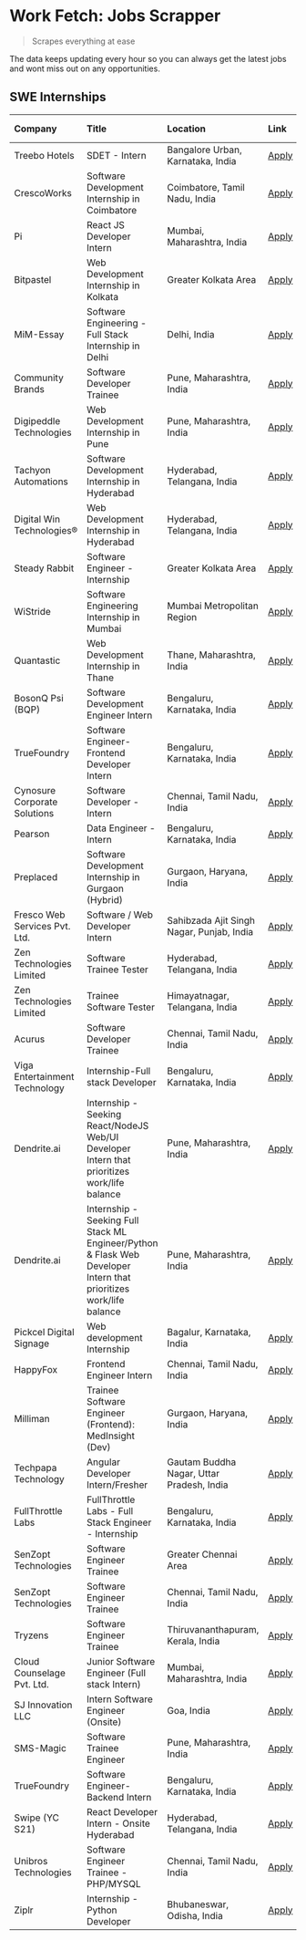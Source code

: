 # Work Fetch: Jobs Scrapper
> Scrapes everything at ease

The data keeps updating every hour so you can always get the latest jobs and wont miss out on any opportunities.

## SWE Internships
<!--START_SECTION:workfetch-->
| Company                       | Title                                                                                                              | Location                                  | Link                                                                                                                                                                                                                                                                                                                                  | Date Posted   |
|:------------------------------|:-------------------------------------------------------------------------------------------------------------------|:------------------------------------------|:--------------------------------------------------------------------------------------------------------------------------------------------------------------------------------------------------------------------------------------------------------------------------------------------------------------------------------------|:--------------|
| Treebo Hotels                 | SDET - Intern                                                                                                      | Bangalore Urban, Karnataka, India         | [Apply](https://in.linkedin.com/jobs/view/sdet-intern-at-treebo-hotels-3902832257?position=3&pageNum=0&refId=KFu%2F%2BN%2Bc7Gfp696eh0a9ig%3D%3D&trackingId=%2BllYSSWCyxNAz9ZG3JRzCQ%3D%3D&trk=public_jobs_jserp-result_search-card)                                                                                                   | 2024-04-19    |
| CrescoWorks                   | Software Development Internship in Coimbatore                                                                      | Coimbatore, Tamil Nadu, India             | [Apply](https://in.linkedin.com/jobs/view/software-development-internship-in-coimbatore-at-crescoworks-3904327953?position=10&pageNum=0&refId=KFu%2F%2BN%2Bc7Gfp696eh0a9ig%3D%3D&trackingId=tZDF2OGZjmh7cE%2Fpzpm6aQ%3D%3D&trk=public_jobs_jserp-result_search-card)                                                                  | 2024-04-17    |
| Pi                            | React JS Developer Intern                                                                                          | Mumbai, Maharashtra, India                | [Apply](https://in.linkedin.com/jobs/view/react-js-developer-intern-at-pi-3899047743?position=44&pageNum=0&refId=KFu%2F%2BN%2Bc7Gfp696eh0a9ig%3D%3D&trackingId=NjG9ltjsWPP3yWr2PXd%2FaA%3D%3D&trk=public_jobs_jserp-result_search-card)                                                                                               | 2024-04-16    |
| Bitpastel                     | Web Development Internship in Kolkata                                                                              | Greater Kolkata Area                      | [Apply](https://in.linkedin.com/jobs/view/web-development-internship-in-kolkata-at-bitpastel-3903194722?position=59&pageNum=0&refId=KFu%2F%2BN%2Bc7Gfp696eh0a9ig%3D%3D&trackingId=czvNZsTSKhDW9gGCe1zp%2BA%3D%3D&trk=public_jobs_jserp-result_search-card)                                                                            | 2024-04-16    |
| MiM-Essay                     | Software Engineering - Full Stack Internship in Delhi                                                              | Delhi, India                              | [Apply](https://in.linkedin.com/jobs/view/software-engineering-full-stack-internship-in-delhi-at-mim-essay-3901647332?position=20&pageNum=0&refId=KFu%2F%2BN%2Bc7Gfp696eh0a9ig%3D%3D&trackingId=XyTbGd3HMcWhVM9hJvikKA%3D%3D&trk=public_jobs_jserp-result_search-card)                                                                | 2024-04-15    |
| Community Brands              | Software Developer Trainee                                                                                         | Pune, Maharashtra, India                  | [Apply](https://in.linkedin.com/jobs/view/software-developer-trainee-at-community-brands-3899630827?position=22&pageNum=0&refId=KFu%2F%2BN%2Bc7Gfp696eh0a9ig%3D%3D&trackingId=u1attF4PVISt%2F4fAelGzBQ%3D%3D&trk=public_jobs_jserp-result_search-card)                                                                                | 2024-04-15    |
| Digipeddle Technologies       | Web Development Internship in Pune                                                                                 | Pune, Maharashtra, India                  | [Apply](https://in.linkedin.com/jobs/view/web-development-internship-in-pune-at-digipeddle-technologies-3898605884?position=36&pageNum=0&refId=KFu%2F%2BN%2Bc7Gfp696eh0a9ig%3D%3D&trackingId=OpWAsv9jCNd%2FrWrngpda5w%3D%3D&trk=public_jobs_jserp-result_search-card)                                                                 | 2024-04-13    |
| Tachyon Automations           | Software Development Internship in Hyderabad                                                                       | Hyderabad, Telangana, India               | [Apply](https://in.linkedin.com/jobs/view/software-development-internship-in-hyderabad-at-tachyon-automations-3896969464?position=24&pageNum=0&refId=KFu%2F%2BN%2Bc7Gfp696eh0a9ig%3D%3D&trackingId=YvOR1mbWgneK9zkLwnybRQ%3D%3D&trk=public_jobs_jserp-result_search-card)                                                             | 2024-04-12    |
| Digital Win Technologies®     | Web Development Internship in Hyderabad                                                                            | Hyderabad, Telangana, India               | [Apply](https://in.linkedin.com/jobs/view/web-development-internship-in-hyderabad-at-digital-win-technologies%C2%AE-3893193501?position=47&pageNum=0&refId=KFu%2F%2BN%2Bc7Gfp696eh0a9ig%3D%3D&trackingId=TEQyHyVtl2TCj9bx1LEufg%3D%3D&trk=public_jobs_jserp-result_search-card)                                                       | 2024-04-10    |
| Steady Rabbit                 | Software Engineer - Internship                                                                                     | Greater Kolkata Area                      | [Apply](https://in.linkedin.com/jobs/view/software-engineer-internship-at-steady-rabbit-3885171077?position=5&pageNum=0&refId=KFu%2F%2BN%2Bc7Gfp696eh0a9ig%3D%3D&trackingId=JU4kY7tgKzaVGPG7gOWH%2FQ%3D%3D&trk=public_jobs_jserp-result_search-card)                                                                                  | 2024-04-08    |
| WiStride                      | Software Engineering Internship in Mumbai                                                                          | Mumbai Metropolitan Region                | [Apply](https://in.linkedin.com/jobs/view/software-engineering-internship-in-mumbai-at-wistride-3888218704?position=13&pageNum=0&refId=KFu%2F%2BN%2Bc7Gfp696eh0a9ig%3D%3D&trackingId=ymKlAFQQE9DW38yZimCqCA%3D%3D&trk=public_jobs_jserp-result_search-card)                                                                           | 2024-04-08    |
| Quantastic                    | Web Development Internship in Thane                                                                                | Thane, Maharashtra, India                 | [Apply](https://in.linkedin.com/jobs/view/web-development-internship-in-thane-at-quantastic-3888221292?position=53&pageNum=0&refId=KFu%2F%2BN%2Bc7Gfp696eh0a9ig%3D%3D&trackingId=8HA0K9BWRsNQeiqigVr42A%3D%3D&trk=public_jobs_jserp-result_search-card)                                                                               | 2024-04-08    |
| BosonQ Psi (BQP)              | Software Development Engineer Intern                                                                               | Bengaluru, Karnataka, India               | [Apply](https://in.linkedin.com/jobs/view/software-development-engineer-intern-at-bosonq-psi-bqp-3888328596?position=23&pageNum=0&refId=KFu%2F%2BN%2Bc7Gfp696eh0a9ig%3D%3D&trackingId=paBcHVFXmkAJYAqrEcylSw%3D%3D&trk=public_jobs_jserp-result_search-card)                                                                          | 2024-04-06    |
| TrueFoundry                   | Software Engineer- Frontend Developer Intern                                                                       | Bengaluru, Karnataka, India               | [Apply](https://in.linkedin.com/jobs/view/software-engineer-frontend-developer-intern-at-truefoundry-3887320206?position=15&pageNum=0&refId=KFu%2F%2BN%2Bc7Gfp696eh0a9ig%3D%3D&trackingId=aXA9JqxEMFGC9x9i8i3H0w%3D%3D&trk=public_jobs_jserp-result_search-card)                                                                      | 2024-04-05    |
| Cynosure Corporate Solutions  | Software Developer -Intern                                                                                         | Chennai, Tamil Nadu, India                | [Apply](https://in.linkedin.com/jobs/view/software-developer-intern-at-cynosure-corporate-solutions-3884767755?position=16&pageNum=0&refId=KFu%2F%2BN%2Bc7Gfp696eh0a9ig%3D%3D&trackingId=kZ%2Fq5MJHFuf8dsxLa1FGgQ%3D%3D&trk=public_jobs_jserp-result_search-card)                                                                     | 2024-04-04    |
| Pearson                       | Data Engineer - Intern                                                                                             | Bengaluru, Karnataka, India               | [Apply](https://in.linkedin.com/jobs/view/data-engineer-intern-at-pearson-3884561204?position=60&pageNum=0&refId=KFu%2F%2BN%2Bc7Gfp696eh0a9ig%3D%3D&trackingId=0pCwJNEz0bKRvHbtoFwoWA%3D%3D&trk=public_jobs_jserp-result_search-card)                                                                                                 | 2024-04-04    |
| Preplaced                     | Software Development Internship in Gurgaon (Hybrid)                                                                | Gurgaon, Haryana, India                   | [Apply](https://in.linkedin.com/jobs/view/software-development-internship-in-gurgaon-hybrid-at-preplaced-3880567870?position=18&pageNum=0&refId=KFu%2F%2BN%2Bc7Gfp696eh0a9ig%3D%3D&trackingId=ORoIZyM8fy5GS20CE7Le7w%3D%3D&trk=public_jobs_jserp-result_search-card)                                                                  | 2024-04-01    |
| Fresco Web Services Pvt. Ltd. | Software / Web Developer Intern                                                                                    | Sahibzada Ajit Singh Nagar, Punjab, India | [Apply](https://in.linkedin.com/jobs/view/software-web-developer-intern-at-fresco-web-services-pvt-ltd-3880552598?position=48&pageNum=0&refId=KFu%2F%2BN%2Bc7Gfp696eh0a9ig%3D%3D&trackingId=g1bx3bFQR60%2FvsCqSD95Ag%3D%3D&trk=public_jobs_jserp-result_search-card)                                                                  | 2024-04-01    |
| Zen Technologies Limited      | Software Trainee Tester                                                                                            | Hyderabad, Telangana, India               | [Apply](https://in.linkedin.com/jobs/view/software-trainee-tester-at-zen-technologies-limited-3872036112?position=11&pageNum=0&refId=KFu%2F%2BN%2Bc7Gfp696eh0a9ig%3D%3D&trackingId=5Fa5uv%2B0azNCQwqmjsBXQw%3D%3D&trk=public_jobs_jserp-result_search-card)                                                                           | 2024-03-27    |
| Zen Technologies Limited      | Trainee Software  Tester                                                                                           | Himayatnagar, Telangana, India            | [Apply](https://in.linkedin.com/jobs/view/trainee-software-tester-at-zen-technologies-limited-3872100214?position=7&pageNum=0&refId=KFu%2F%2BN%2Bc7Gfp696eh0a9ig%3D%3D&trackingId=Siv1KZHrCOE9j6n9jGaGug%3D%3D&trk=public_jobs_jserp-result_search-card)                                                                              | 2024-03-26    |
| Acurus                        | Software Developer Trainee                                                                                         | Chennai, Tamil Nadu, India                | [Apply](https://in.linkedin.com/jobs/view/software-developer-trainee-at-acurus-3871400616?position=17&pageNum=0&refId=KFu%2F%2BN%2Bc7Gfp696eh0a9ig%3D%3D&trackingId=Qi3%2FGu0UYEHFJ7tjStvQJQ%3D%3D&trk=public_jobs_jserp-result_search-card)                                                                                          | 2024-03-26    |
| Viga Entertainment Technology | Internship-Full stack Developer                                                                                    | Bengaluru, Karnataka, India               | [Apply](https://in.linkedin.com/jobs/view/internship-full-stack-developer-at-viga-entertainment-technology-3870669789?position=21&pageNum=0&refId=KFu%2F%2BN%2Bc7Gfp696eh0a9ig%3D%3D&trackingId=9d%2FCTl0Ok8h0jyYykC4%2BuA%3D%3D&trk=public_jobs_jserp-result_search-card)                                                            | 2024-03-25    |
| Dendrite.ai                   | Internship - Seeking React/NodeJS Web/UI Developer Intern that prioritizes work/life balance                       | Pune, Maharashtra, India                  | [Apply](https://in.linkedin.com/jobs/view/internship-seeking-react-nodejs-web-ui-developer-intern-that-prioritizes-work-life-balance-at-dendrite-ai-3853583200?position=29&pageNum=0&refId=KFu%2F%2BN%2Bc7Gfp696eh0a9ig%3D%3D&trackingId=CxMvcXI9I7fpC6OA%2FETlPA%3D%3D&trk=public_jobs_jserp-result_search-card)                     | 2024-03-12    |
| Dendrite.ai                   | Internship - Seeking Full Stack ML Engineer/Python & Flask Web Developer Intern that prioritizes work/life balance | Pune, Maharashtra, India                  | [Apply](https://in.linkedin.com/jobs/view/internship-seeking-full-stack-ml-engineer-python-flask-web-developer-intern-that-prioritizes-work-life-balance-at-dendrite-ai-3853583202?position=56&pageNum=0&refId=KFu%2F%2BN%2Bc7Gfp696eh0a9ig%3D%3D&trackingId=%2B3KfO1lXwTbI31YMSu085Q%3D%3D&trk=public_jobs_jserp-result_search-card) | 2024-03-12    |
| Pickcel Digital Signage       | Web development Internship                                                                                         | Bagalur, Karnataka, India                 | [Apply](https://in.linkedin.com/jobs/view/web-development-internship-at-pickcel-digital-signage-3849506118?position=45&pageNum=0&refId=KFu%2F%2BN%2Bc7Gfp696eh0a9ig%3D%3D&trackingId=4gNx%2BYye5bHw8yvwwwKGdA%3D%3D&trk=public_jobs_jserp-result_search-card)                                                                         | 2024-03-08    |
| HappyFox                      | Frontend Engineer Intern                                                                                           | Chennai, Tamil Nadu, India                | [Apply](https://in.linkedin.com/jobs/view/frontend-engineer-intern-at-happyfox-3848357951?position=43&pageNum=0&refId=KFu%2F%2BN%2Bc7Gfp696eh0a9ig%3D%3D&trackingId=denlkdp%2FDHpfdPjAwjhDTQ%3D%3D&trk=public_jobs_jserp-result_search-card)                                                                                          | 2024-03-07    |
| Milliman                      | Trainee Software Engineer (Frontend): MedInsight (Dev)                                                             | Gurgaon, Haryana, India                   | [Apply](https://in.linkedin.com/jobs/view/trainee-software-engineer-frontend-medinsight-dev-at-milliman-3792874280?position=9&pageNum=0&refId=KFu%2F%2BN%2Bc7Gfp696eh0a9ig%3D%3D&trackingId=ApNrUq8EJ469MwF4Ion5Qg%3D%3D&trk=public_jobs_jserp-result_search-card)                                                                    | 2024-03-01    |
| Techpapa Technology           | Angular Developer Intern/Fresher                                                                                   | Gautam Buddha Nagar, Uttar Pradesh, India | [Apply](https://in.linkedin.com/jobs/view/angular-developer-intern-fresher-at-techpapa-technology-3834305862?position=51&pageNum=0&refId=KFu%2F%2BN%2Bc7Gfp696eh0a9ig%3D%3D&trackingId=pnl6eNCoA%2B4sM2O3NP8TaQ%3D%3D&trk=public_jobs_jserp-result_search-card)                                                                       | 2024-02-20    |
| FullThrottle Labs             | FullThrottle Labs - Full Stack Engineer - Internship                                                               | Bengaluru, Karnataka, India               | [Apply](https://in.linkedin.com/jobs/view/fullthrottle-labs-full-stack-engineer-internship-at-fullthrottle-labs-3829636016?position=49&pageNum=0&refId=KFu%2F%2BN%2Bc7Gfp696eh0a9ig%3D%3D&trackingId=m%2BNGbCTLoXa2G8VySooYyA%3D%3D&trk=public_jobs_jserp-result_search-card)                                                         | 2024-02-17    |
| SenZopt Technologies          | Software Engineer Trainee                                                                                          | Greater Chennai Area                      | [Apply](https://in.linkedin.com/jobs/view/software-engineer-trainee-at-senzopt-technologies-3827688781?position=28&pageNum=0&refId=KFu%2F%2BN%2Bc7Gfp696eh0a9ig%3D%3D&trackingId=fBoYbBlMAQhTj2nQMiphUQ%3D%3D&trk=public_jobs_jserp-result_search-card)                                                                               | 2024-02-12    |
| SenZopt Technologies          | Software Engineer Trainee                                                                                          | Chennai, Tamil Nadu, India                | [Apply](https://in.linkedin.com/jobs/view/software-engineer-trainee-at-senzopt-technologies-3827686880?position=42&pageNum=0&refId=KFu%2F%2BN%2Bc7Gfp696eh0a9ig%3D%3D&trackingId=cUOS7CcTw4aDiLg5NPOPjg%3D%3D&trk=public_jobs_jserp-result_search-card)                                                                               | 2024-02-12    |
| Tryzens                       | Software Engineer Trainee                                                                                          | Thiruvananthapuram, Kerala, India         | [Apply](https://in.linkedin.com/jobs/view/software-engineer-trainee-at-tryzens-3809363491?position=30&pageNum=0&refId=KFu%2F%2BN%2Bc7Gfp696eh0a9ig%3D%3D&trackingId=BAZVxsxV38fp%2F1QZkjeTwg%3D%3D&trk=public_jobs_jserp-result_search-card)                                                                                          | 2024-01-18    |
| Cloud Counselage Pvt. Ltd.    | Junior Software Engineer (Full stack Intern)                                                                       | Mumbai, Maharashtra, India                | [Apply](https://in.linkedin.com/jobs/view/junior-software-engineer-full-stack-intern-at-cloud-counselage-pvt-ltd-3803132814?position=25&pageNum=0&refId=KFu%2F%2BN%2Bc7Gfp696eh0a9ig%3D%3D&trackingId=HB81qJFvdYR20G9OvrhCaQ%3D%3D&trk=public_jobs_jserp-result_search-card)                                                          | 2024-01-11    |
| SJ Innovation LLC             | Intern Software Engineer (Onsite)                                                                                  | Goa, India                                | [Apply](https://in.linkedin.com/jobs/view/intern-software-engineer-onsite-at-sj-innovation-llc-3799959011?position=37&pageNum=0&refId=KFu%2F%2BN%2Bc7Gfp696eh0a9ig%3D%3D&trackingId=%2B8iYAzOuFrSDqv0kHwtpHA%3D%3D&trk=public_jobs_jserp-result_search-card)                                                                          | 2024-01-11    |
| SMS-Magic                     | Software Trainee Engineer                                                                                          | Pune, Maharashtra, India                  | [Apply](https://in.linkedin.com/jobs/view/software-trainee-engineer-at-sms-magic-3761409781?position=26&pageNum=0&refId=KFu%2F%2BN%2Bc7Gfp696eh0a9ig%3D%3D&trackingId=3pKAeTSK1rAsQw0Qy0n%2FJg%3D%3D&trk=public_jobs_jserp-result_search-card)                                                                                        | 2023-11-16    |
| TrueFoundry                   | Software Engineer-Backend Intern                                                                                   | Bengaluru, Karnataka, India               | [Apply](https://in.linkedin.com/jobs/view/software-engineer-backend-intern-at-truefoundry-3779508170?position=27&pageNum=0&refId=KFu%2F%2BN%2Bc7Gfp696eh0a9ig%3D%3D&trackingId=4Zk34owFou4%2FCQm6%2FKnmnA%3D%3D&trk=public_jobs_jserp-result_search-card)                                                                             | 2023-11-10    |
| Swipe (YC S21)                | React Developer Intern - Onsite Hyderabad                                                                          | Hyderabad, Telangana, India               | [Apply](https://in.linkedin.com/jobs/view/react-developer-intern-onsite-hyderabad-at-swipe-yc-s21-3737600089?position=32&pageNum=0&refId=KFu%2F%2BN%2Bc7Gfp696eh0a9ig%3D%3D&trackingId=yPVwYiEXtp2vwM2ZxKIvgw%3D%3D&trk=public_jobs_jserp-result_search-card)                                                                         | 2023-10-13    |
| Unibros Technologies          | Software Engineer Trainee - PHP/MYSQL                                                                              | Chennai, Tamil Nadu, India                | [Apply](https://in.linkedin.com/jobs/view/software-engineer-trainee-php-mysql-at-unibros-technologies-3656599241?position=31&pageNum=0&refId=KFu%2F%2BN%2Bc7Gfp696eh0a9ig%3D%3D&trackingId=IKE3gHKjfXMUXfPIOjVHhg%3D%3D&trk=public_jobs_jserp-result_search-card)                                                                     | 2023-06-12    |
| Ziplr                         | Internship - Python Developer                                                                                      | Bhubaneswar, Odisha, India                | [Apply](https://in.linkedin.com/jobs/view/internship-python-developer-at-ziplr-3645677592?position=55&pageNum=0&refId=KFu%2F%2BN%2Bc7Gfp696eh0a9ig%3D%3D&trackingId=sqfNbyt5YCBLae9IjJt5CQ%3D%3D&trk=public_jobs_jserp-result_search-card)                                                                                            | 2023-06-02    |
<!--END_SECTION:workfetch-->
